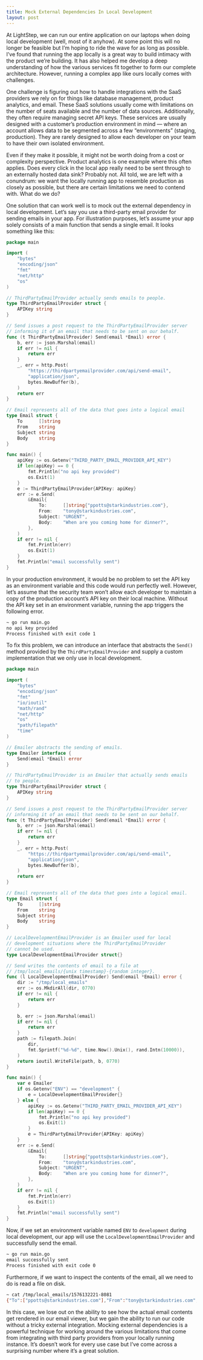 ```yaml
---
title: Mock External Dependencies In Local Development
layout: post
---
```

At LightStep, we can run our entire application on our laptops when doing local development (well, most of it anyhow). At some point this will no longer be feasible but I’m hoping to ride the wave for as long as possible. I’ve found that running the app locally is a great way to build intimacy with the product we’re building. It has also helped me develop a deep understanding of how the various services fit together to form our complete architecture. However, running a complex app like ours locally comes with challenges.

One challenge is figuring out how to handle integrations with the SaaS providers we rely on for things like database management, product analytics, and email. These SaaS solutions usually come with limitations on the number of seats available and the number of data sources. Additionally, they often require managing secret API keys. These services are usually designed with a customer’s production environment in mind — where an account allows data to be segmented across a few “environments” (staging, production). They are rarely designed to allow each developer on your team to have their own isolated environment. 

Even if they make it possible, it might not be worth doing from a cost or complexity perspective. Product analytics is one example where this often applies. Does every click in the local app really need to be sent through to an externally hosted data sink? Probably not. All told, we are left with a conundrum: we want the locally running app to resemble production as closely as possible, but there are certain limitations we need to contend with. What do we do?

One solution that can work well is to mock out the external dependency in local development. Let’s say you use a third-party email provider for sending emails in your app. For illustration purposes, let’s assume your app solely consists of a main function that sends a single email. It looks something like this:
```go
package main

import (
	"bytes"
	"encoding/json"
	"fmt"
	"net/http"
	"os"
)

// ThirdPartyEmailProvider actually sends emails to people.
type ThirdPartyEmailProvider struct {
	APIKey string
}

// Send issues a post request to the ThirdPartyEmailProvider server
// informing it of an email that needs to be sent on our behalf.
func (t ThirdPartyEmailProvider) Send(email *Email) error {
	b, err := json.Marshal(email)
	if err != nil {
		return err
	}
	_, err = http.Post(
		"https://thirdpartyemailprovider.com/api/send-email",
		"application/json",
		bytes.NewBuffer(b),
	)
	return err
}

// Email represents all of the data that goes into a logical email
type Email struct {
	To      []string
	From    string
	Subject string
	Body    string
}

func main() {
	apiKey := os.Getenv("THIRD_PARTY_EMAIL_PROVIDER_API_KEY")
	if len(apiKey) == 0 {
		fmt.Println("no api key provided")
		os.Exit(1)
	}
	e := ThirdPartyEmailProvider{APIKey: apiKey}
	err := e.Send(
		&Email{
			To:      []string{"ppotts@starkindustries.com"},
			From:    "tony@starkindustries.com",
			Subject: "URGENT",
			Body:    "When are you coming home for dinner?",
		},
	)
	if err != nil {
		fmt.Println(err)
		os.Exit(1)
	}
	fmt.Println("email successfully sent")
}
```

In your production environment, it would be no problem to set the API key as an environment variable and this code would run perfectly well. However, let’s assume that the security team won’t allow each developer to maintain a copy of the production account’s API key on their local machine.  Without the API key set in an environment variable, running the app triggers the following error.
```bash
~ go run main.go
no api key provided
Process finished with exit code 1
```
To fix this problem, we can introduce an interface that abstracts the `Send()` method provided by the `ThirdPartyEmailProvider` and supply a custom implementation that we only use in local development.

```go
package main

import (
	"bytes"
	"encoding/json"
	"fmt"
	"io/ioutil"
	"math/rand"
	"net/http"
	"os"
	"path/filepath"
	"time"
)

// Emailer abstracts the sending of emails.
type Emailer interface {
	Send(email *Email) error
}

// ThirdPartyEmailProvider is an Emailer that actually sends emails
// to people.
type ThirdPartyEmailProvider struct {
	APIKey string
}

// Send issues a post request to the ThirdPartyEmailProvider server
// informing it of an email that needs to be sent on our behalf.
func (t ThirdPartyEmailProvider) Send(email *Email) error {
	b, err := json.Marshal(email)
	if err != nil {
		return err
	}
	_, err = http.Post(
		"https://thirdpartyemailprovider.com/api/send-email",
		"application/json",
		bytes.NewBuffer(b),
	)
	return err
}

// Email represents all of the data that goes into a logical email.
type Email struct {
	To      []string
	From    string
	Subject string
	Body    string
}

// LocalDevelopmentEmailProvider is an Emailer used for local
// development situations where the ThirdPartyEmailProvider
// cannot be used.
type LocalDevelopmentEmailProvider struct{}

// Send writes the contents of email to a file at
// /tmp/local_emails/{unix timestamp}-{random integer}.
func (l LocalDevelopmentEmailProvider) Send(email *Email) error {
	dir := "/tmp/local_emails"
	err := os.MkdirAll(dir, 0770)
	if err != nil {
		return err
	}

	b, err := json.Marshal(email)
	if err != nil {
		return err
	}
	path := filepath.Join(
		dir,
		fmt.Sprintf("%d-%d", time.Now().Unix(), rand.Intn(10000)),
	)
	return ioutil.WriteFile(path, b, 0770)
}

func main() {
	var e Emailer
	if os.Getenv("ENV") == "development" {
		e = LocalDevelopmentEmailProvider{}
	} else {
		apiKey := os.Getenv("THIRD_PARTY_EMAIL_PROVIDER_API_KEY")
		if len(apiKey) == 0 {
			fmt.Println("no api key provided")
			os.Exit(1)
		}
		e = ThirdPartyEmailProvider{APIKey: apiKey}
	}
	err := e.Send(
		&Email{
			To:      []string{"ppotts@starkindustries.com"},
			From:    "tony@starkindustries.com",
			Subject: "URGENT",
			Body:    "When are you coming home for dinner?",
		},
	)
	if err != nil {
		fmt.Println(err)
		os.Exit(1)
	}
	fmt.Println("email successfully sent")
}
```
Now, if we set an environment variable named `ENV`  to  `development` during local development, our app will use the `LocalDevelopmentEmailProvider` and successfully send the email.
```bash
~ go run main.go
email successfully sent
Process finished with exit code 0
```

Furthermore, if we want to inspect the contents of the email, all we need to do is read a file on disk.
```bash
~ cat /tmp/local_emails/1576132221-8081
{"To":["ppotts@starkindustries.com"],"From":"tony@starkindustries.com","Subject":"URGENT","Body":"When are you coming home for dinner?"}%
```

In this case, we lose out on the ability to see how the actual email contents get rendered in our email viewer, but we gain the ability to run our code without a tricky external integration. Mocking external dependencies is a powerful technique for working around the various limitations that come from integrating with third party providers from your locally running instance. It’s doesn’t work for every use case but I’ve come across a surprising number where it’s a great solution.
